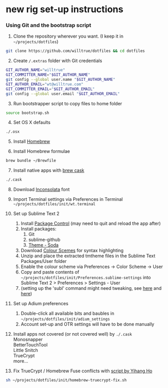 # new rig set-up instructions

### Using Git and the bootstrap script

1. Clone the repository wherever you want. (I keep it in `~/projects/dotfiles`)
```bash
git clone https://github.com/willtrue/dotfiles && cd dotfiles
```
2. Create `/.extras` folder with Git credentials
```bash
GIT_AUTHOR_NAME="willtrue"
GIT_COMMITTER_NAME="$GIT_AUTHOR_NAME"
git config --global user.name "$GIT_AUTHOR_NAME"
GIT_AUTHOR_EMAIL="wt@willtrue.com"
GIT_COMMITTER_EMAIL="$GIT_AUTHOR_EMAIL"
git config --global user.email "$GIT_AUTHOR_EMAIL"
```

3. Run bootstrapper script to copy files to home folder
```bash
source bootstrap.sh
```

4. Set OS X defaults
```bash
./.osx
```

5. Install [Homebrew](http://brew.sh/)

6. Install Homebrew formulae
```bash
brew bundle ~/Brewfile
```

7. Install native apps with [brew cask](https://github.com/phinze/homebrew-cask)
```bash
./.cask
```

8. Download [Inconsolata](http://levien.com/type/myfonts/inconsolata.html) font

9. Import Terminal settings via Preferences in Terminal  
`~/projects/dotfiles/init/wt.terminal`

10. Set up Sublime Text 2
	1. Install [Package Control](https://sublime.wbond.net/installation) (may need to quit and reload the app after)
	2. Install packages:
		1. Git
		2. sublime-github
		3. [Theme - Soda](https://github.com/buymeasoda/soda-theme/)
	3. Download [Colour Scemes](http://buymeasoda.github.com/soda-theme/extras/colour-schemes.zip) for syntax highlighting
	4. Unzip and place the extracted tmtheme files in the Sublime Text Packages/User folder
	5. Enable the colour scheme via Preferences -> Color Scheme -> User
	6. Copy and paste contents of `~/projects/dotfiles/init/Preferences.sublime-settings` into Sublime Text 2 > Preferences > Settings - User
	7. (setting up the 'subl' command might need tweaking, see [here](https://gist.github.com/artero/1236170) and [here](http://www.sublimetext.com/docs/2/osx_command_line.html))

11. Set up Adium preferences
	1. Double-click all available bits and baubles in `~/projects/dotfiles/init/adium_settings`
	2. Account set-up and OTR settings will have to be done manually

12. Install apps not covered (or not covered well) by `./.cask`  
Monosnapper  
BetterTouchTool  
Little Snitch  
TrueCrypt  
more...  

13. Fix TrueCrypt / Homebrew Fuse conflicts with [script by Yihang Ho](http://www.yihangho.com/homebrew-and-truecrypt/)
```bash
sh ~/projects/dotfiles/init/homebrew-truecrypt-fix.sh
```